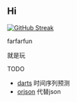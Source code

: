 ## Hi 

<!--
**Here are some ideas to get you started:**

🙋‍♀️ A short introduction - what is your organization all about?
🌈 Contribution guidelines - how can the community get involved?
👩‍💻 Useful resources - where can the community find your docs? Is there anything else the community should know?
🍿 Fun facts - what does your team eat for breakfast?
🧙 Remember, you can do mighty things with the power of [Markdown](https://docs.github.com/github/writing-on-github/getting-started-with-writing-and-formatting-on-github/basic-writing-and-formatting-syntax)

[![GitHub Streak](https://streak-stats.demolab.com/?user=DenverCoder1&theme=dark)](https://git.io/streak-stats)
-->


[![GitHub Streak](https://streak-stats.demolab.com?user=DenverCoder1&theme=dark&hide_border=true&locale=zh_Hans)](https://git.io/streak-stats)

farfarfun

就是玩


TODO
* [darts](https://github.com/unit8co/darts) 时间序列预测
* [orjson]() 代替json
